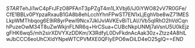 $START$ehJi1wC4pFrJFzO8PFAnT3pPZgT4m1LXVbj6/iJ0iYWO82vV7R0GFe/CfE1BBLv0PYpzaRxauB1GA8b8ehLcchYhnFPwST7EN1xLjEghVbe8wZ71MESLkpWMThbqog6E9iR8yrPewI9Ncx7JklJvIAVKEvBiTLAl//Vb5qIRhO2hVdCqnhPuzeOwM34T8uZwWkjnFLNR6q+HrCSua+CUBcNkpUNMj7aVsnU5U0kEjzgFHK6wq5/mh2sirXDVYXzDDKm/X3RdfyL0DvFkdnAcAak30z+Ztzz4A8hlLwJbCCC6eoUhCXldYNpeWTCPVMXE0QFlyEPO6wDiLD4eO25glQ==$END$